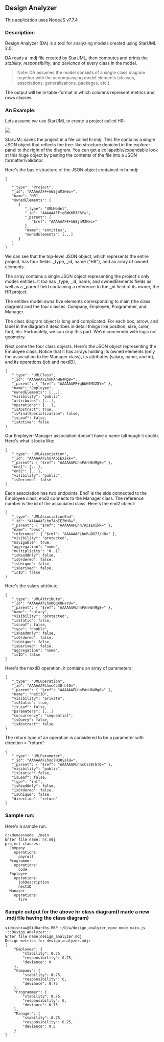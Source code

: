 ## Design Analyzer
This application uses NodeJS v7.7.4

### Description:
Design Analyzer (DA) is a tool for analyzing models created using StarUML 2.0.

DA reads a .mdj file created by StarUML, then computes and prints the *stability*, *responsibility*, and *deviance* of every class in the model. 

>Note: DA assumes the model consists of a single class diagram together with the accompanying model elements (classes, associations, generalizations, packages, etc.).

The output will be in table-format in which columns represent metrics and rows classes.

### An Example:
Lets assume we use StarUML to create a project called HR:

![](./image002.jpg)

StarUML saves the project in a file called hr.mdj. This file contains a single JSON object that reflects the tree-like structure depicted in the explorer panel to the right of the diagram. You can get a collapsible/expandable look at this huge object by pasting the contents of the file into a JSON formatter/validator.

Here's the basic structure of the JSON object contained in hr.mdj:

```
{

   "_type": "Project",
   "_id": "AAAAAAFF+h6SjaM2Hec=",
   "name": "HR",
   "ownedElements": [
      {
         "_type": "UMLModel",
         "_id": "AAAAAAFF+qBWK6M3Z8Y=",
         "_parent": {
            "$ref": "AAAAAAFF+h6SjaM2Hec="
         },
         "name": "entities",
         "ownedElements": [...]
      }
   ]
}
```

We can see that the top-level JSON object, which represents the entire project, has four fields: _type, _id, name ("HR"), and an array of owned elements.

The array contains a single JSON object representing the project's only model: entities. It too has _type, _id, name, and ownedElements fields as well as a _parent field containing a reference to the _id field of its owner, the HR project.

The entities model owns five elements corresponding to main (the class diagram) and the four classes: Company, Employee, Programmer, and Manager.

The class diagram object is long and complicated. For each box, arrow, and label in the diagram it describes in detail things like position, size, color, font, etc. Fortunately, we can skip this part. We're concerned with logic not geometry.

Next come the four class objects. Here's the JSON object representing the Employee class. Notice that it has arrays holding its owned elements (only the association to the Manager class), its attributes (salary, name, and id), and its operations (job and nextID).

```
{
   "_type": "UMLClass",
   "_id": "AAAAAAFLhnPAnH64Mg8=",
   "_parent": { "$ref": "AAAAAAFF+qBWK6M3Z8Y=" },
   "name": "Employee",
   "ownedElements": [...],
   "visibility": "public",
   "attributes": [...],
   "operations": [...],
   "isAbstract": true,
   "isFinalSpecialization": false,
   "isLeaf": false,
   "isActive": false
}
```

Our Employer-Manager association doesn't have a name (although it could). Here's what it looks like:

```
{
   "_type": "UMLAssociation",
   "_id": "AAAAAAFLhn7ApIEXikk=",
   "_parent": { "$ref": "AAAAAAFLhnPAnH64Mg8=" },
   "end1": {...},
   "end2": {...},
   "visibility": "public",
   "isDerived": false
}
```

Each association has two endpoints. End1 is the side connected to the Employee class, end2 connects to the Manager class. The reference number is the id of the associated class: Here's the end2 object:

```
{
   "_type": "UMLAssociationEnd",
   "_id": "AAAAAAFLhn7ApIEZWH8=",
   "_parent": { "$ref": "AAAAAAFLhn7ApIEXikk=" },
   "name": "boss",
   "reference": { "$ref": "AAAAAAFLhnRuDX7f/d0=" },
   "visibility": "protected",
   "navigable": true,
   "aggregation": "none",
   "multiplicity": "0..1",
   "isReadOnly": false,
   "isOrdered": false,
   "isUnique": false,
   "isDerived": false,
   "isID": false
}
```

Here's the salary attribute:

```
{
   "_type": "UMLAttribute",
   "_id": "AAAAAAFLhnUQgX8HarU=",
   "_parent": { "$ref": "AAAAAAFLhnPAnH64Mg8=" },
   "name": "salary",
   "visibility": "protected",
   "isStatic": false,
   "isLeaf": false,
   "type": "double",
   "isReadOnly": false,
   "isOrdered": false,
   "isUnique": false,
   "isDerived": false,
   "aggregation": "none",
   "isID": false
}
```

Here's the nextID operation, it contains an array of parameters:

```
{
   "_type": "UMLOperation",
   "_id": "AAAAAAFLhncCz38rbt0=",
   "_parent": { "$ref": "AAAAAAFLhnPAnH64Mg8=" },
   "name": "nextID",
   "visibility": "private",
   "isStatic": true,
   "isLeaf": false,
   "parameters": [...]
   "concurrency": "sequential",
   "isQuery": false,
   "isAbstract": false
}
```

The return type of an operation is considered to be a parameter with direction = "return":

```
{
   "_type": "UMLParameter",
   "_id": "AAAAAAFLhnclH38yalQ=",
   "_parent": { "$ref": "AAAAAAFLhncCz38rbt0=" },
   "visibility": "public",
   "isStatic": false,
   "isLeaf": false,
   "type": "int",
   "isReadOnly": false,
   "isOrdered": false,
   "isUnique": false,
   "direction": "return"
}
```

### Sample run:
Here's a sample run:

```
c:\demos>node ./main
Enter file name: hr.mdj
project classes:
  Company
    operations:
      payroll
  Programmer
    operations:
      code
  Employee
    operations:
      jobDescription
      nextID
  Manager
    operations:
      fire
```


### Sample output for the above hr class diagram(I made a new .mdj file having the class diagram)
```
sidmishraw@Sidharths-MBP ~/D/w/design_analyzer_npm> node main.js
:::Design Analyzer:::
Enter file name:design_analyzer.mdj
Design metrics for design_analyzer.mdj:
{
    "Employee": {
        "stability": 0.75,
        "responsibility": 0.75,
        "deviance": 0
    },
    "Company": {
        "stability": 0.75,
        "responsibility": 0,
        "deviance": 0.75
    },
    "Programmer": {
        "stability": 0.75,
        "responsibility": 0,
        "deviance": 0.75
    },
    "Manager": {
        "stability": 0.75,
        "responsibility": 0.25,
        "deviance": 0.5
    }
}
```



